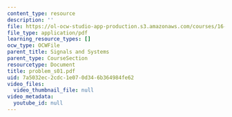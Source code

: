 ```yaml
---
content_type: resource
description: ''
file: https://ol-ocw-studio-app-production.s3.amazonaws.com/courses/16-01-unified-engineering-i-ii-iii-iv-fall-2005-spring-2006/7a5032ec2cdc1e070d346b364984fe62_problem_s01.pdf
file_type: application/pdf
learning_resource_types: []
ocw_type: OCWFile
parent_title: Signals and Systems
parent_type: CourseSection
resourcetype: Document
title: problem_s01.pdf
uid: 7a5032ec-2cdc-1e07-0d34-6b364984fe62
video_files:
  video_thumbnail_file: null
video_metadata:
  youtube_id: null
---
```

